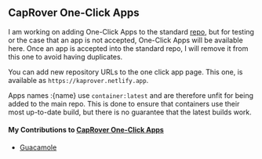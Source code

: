 ## CapRover One-Click Apps

I am working on adding One-Click Apps to the standard [repo](https://github.com/caprover/one-click-apps), but for testing or the case that an app is not accepted, One-Click Apps will be available here. Once an app is accepted into the standard repo, I will remove it from this one to avoid having duplicates.

You can add new repository URLs to the one click app page. This one, is available as `https://kaprover.netlify.app`.

Apps names :{name} use `container:latest` and are therefore unfit for being added to the main repo. This is done to ensure that containers use their most up-to-date build, but there is no guarantee that the latest builds work.

#### My Contributions to [CapRover One-Click Apps](https://github.com/caprover/one-click-apps)
 - [Guacamole](https://github.com/caprover/one-click-apps/blob/master/public/v4/apps/guacamole.yml)
